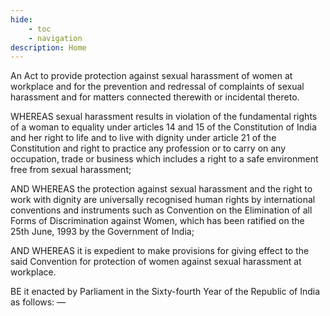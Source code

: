 ```yaml
---
hide:
    - toc
    - navigation
description: Home
---
```


An Act to provide protection against sexual harassment of women at workplace and for the prevention and redressal of complaints of sexual harassment and for matters connected
therewith or incidental thereto.
</p>

WHEREAS sexual harassment results in violation of the fundamental rights of a woman to equality under articles 14 and 15 of the Constitution of India and her right to life and to live with dignity under article 21 of the Constitution and right to practice any profession or to carry on any occupation, trade or business which includes a right to a safe environment free from sexual harassment;

</p>

AND WHEREAS the protection against sexual harassment and the right to work with dignity are universally recognised human rights by international conventions and instruments such as Convention on the Elimination of all Forms of Discrimination against Women, which has been ratified on the 25th June, 1993 by the Government of India;

</p>

AND WHEREAS it is expedient to make provisions for giving effect to the said Convention for protection of women against sexual harassment at workplace.

</p>

BE it enacted by Parliament in the Sixty-fourth Year of the Republic of India as follows: —
